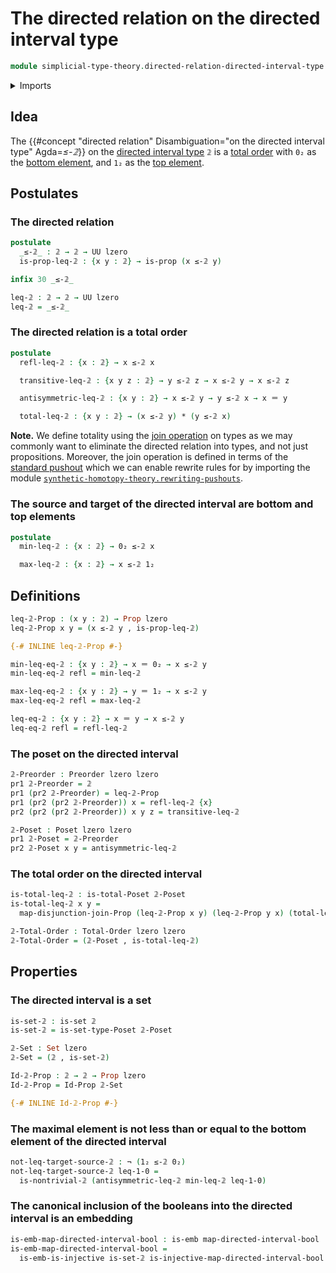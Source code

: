 # The directed relation on the directed interval type

```agda
module simplicial-type-theory.directed-relation-directed-interval-type where
```

<details><summary>Imports</summary>

```agda
open import foundation.cartesian-product-types
open import foundation.coproduct-types
open import foundation.dependent-pair-types
open import foundation.embeddings
open import foundation.function-types
open import foundation.homotopies
open import foundation.identity-types
open import foundation.injective-maps
open import foundation.negated-equality
open import foundation.negation
open import foundation.propositions
open import foundation.sets
open import foundation.universe-levels

open import order-theory.posets
open import order-theory.preorders
open import order-theory.total-orders

open import simplicial-type-theory.directed-interval-type

open import synthetic-homotopy-theory.joins-of-types
```

</details>

## Idea

The
{{#concept "directed relation" Disambiguation="on the directed interval type" Agda=_≤-𝟚_}}
on the
[directed interval type](simplicial-type-theory.directed-interval-type.md) `𝟚`
is a [total order](order-theory.total-orders.md) with `0₂` as the
[bottom element](order-theory.bottom-elements-posets.md), and `1₂` as the
[top element](order-theory.top-elements-posets.md).

## Postulates

### The directed relation

```agda
postulate
  _≤-𝟚_ : 𝟚 → 𝟚 → UU lzero
  is-prop-leq-𝟚 : {x y : 𝟚} → is-prop (x ≤-𝟚 y)

infix 30 _≤-𝟚_

leq-𝟚 : 𝟚 → 𝟚 → UU lzero
leq-𝟚 = _≤-𝟚_
```

### The directed relation is a total order

```agda
postulate
  refl-leq-𝟚 : {x : 𝟚} → x ≤-𝟚 x

  transitive-leq-𝟚 : {x y z : 𝟚} → y ≤-𝟚 z → x ≤-𝟚 y → x ≤-𝟚 z

  antisymmetric-leq-𝟚 : {x y : 𝟚} → x ≤-𝟚 y → y ≤-𝟚 x → x ＝ y

  total-leq-𝟚 : {x y : 𝟚} → (x ≤-𝟚 y) * (y ≤-𝟚 x)
```

**Note.** We define totality using the
[join operation](synthetic-homotopy-theory.joins-of-types.md) on types as we may
commonly want to eliminate the directed relation into types, and not just
propositions. Moreover, the join operation is defined in terms of the
[standard pushout](synthetic-homotopy-theory.pushouts.md) which we can enable
rewrite rules for by importing the module
[`synthetic-homotopy-theory.rewriting-pushouts`](synthetic-homotopy-theory.rewriting-pushouts.md).

### The source and target of the directed interval are bottom and top elements

```agda
postulate
  min-leq-𝟚 : {x : 𝟚} → 0₂ ≤-𝟚 x

  max-leq-𝟚 : {x : 𝟚} → x ≤-𝟚 1₂
```

## Definitions

```agda
leq-𝟚-Prop : (x y : 𝟚) → Prop lzero
leq-𝟚-Prop x y = (x ≤-𝟚 y , is-prop-leq-𝟚)

{-# INLINE leq-𝟚-Prop #-}

min-leq-eq-𝟚 : {x y : 𝟚} → x ＝ 0₂ → x ≤-𝟚 y
min-leq-eq-𝟚 refl = min-leq-𝟚

max-leq-eq-𝟚 : {x y : 𝟚} → y ＝ 1₂ → x ≤-𝟚 y
max-leq-eq-𝟚 refl = max-leq-𝟚

leq-eq-𝟚 : {x y : 𝟚} → x ＝ y → x ≤-𝟚 y
leq-eq-𝟚 refl = refl-leq-𝟚
```

### The poset on the directed interval

```agda
𝟚-Preorder : Preorder lzero lzero
pr1 𝟚-Preorder = 𝟚
pr1 (pr2 𝟚-Preorder) = leq-𝟚-Prop
pr1 (pr2 (pr2 𝟚-Preorder)) x = refl-leq-𝟚 {x}
pr2 (pr2 (pr2 𝟚-Preorder)) x y z = transitive-leq-𝟚

𝟚-Poset : Poset lzero lzero
pr1 𝟚-Poset = 𝟚-Preorder
pr2 𝟚-Poset x y = antisymmetric-leq-𝟚
```

### The total order on the directed interval

```agda
is-total-leq-𝟚 : is-total-Poset 𝟚-Poset
is-total-leq-𝟚 x y =
  map-disjunction-join-Prop (leq-𝟚-Prop x y) (leq-𝟚-Prop y x) (total-leq-𝟚)

𝟚-Total-Order : Total-Order lzero lzero
𝟚-Total-Order = (𝟚-Poset , is-total-leq-𝟚)
```

## Properties

### The directed interval is a set

```agda
is-set-𝟚 : is-set 𝟚
is-set-𝟚 = is-set-type-Poset 𝟚-Poset

𝟚-Set : Set lzero
𝟚-Set = (𝟚 , is-set-𝟚)

Id-𝟚-Prop : 𝟚 → 𝟚 → Prop lzero
Id-𝟚-Prop = Id-Prop 𝟚-Set

{-# INLINE Id-𝟚-Prop #-}
```

### The maximal element is not less than or equal to the bottom element of the directed interval

```agda
not-leq-target-source-𝟚 : ¬ (1₂ ≤-𝟚 0₂)
not-leq-target-source-𝟚 leq-1-0 =
  is-nontrivial-𝟚 (antisymmetric-leq-𝟚 min-leq-𝟚 leq-1-0)
```

### The canonical inclusion of the booleans into the directed interval is an embedding

```agda
is-emb-map-directed-interval-bool : is-emb map-directed-interval-bool
is-emb-map-directed-interval-bool =
  is-emb-is-injective is-set-𝟚 is-injective-map-directed-interval-bool
```
